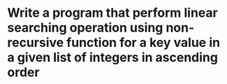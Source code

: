 
# Write a program that perform  linear searching operation using non-recursive function for a key value in a given list of integers in ascending order
